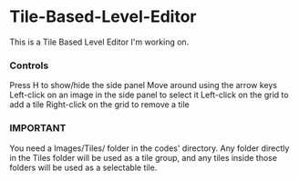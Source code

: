 # Tile-Based-Level-Editor
This is a Tile Based Level Editor I'm working on.

### Controls
Press H to show/hide the side panel
Move around using the arrow keys
Left-click on an image in the side panel to select it
Left-click on the grid to add a tile
Right-click on the grid to remove a tile

### IMPORTANT
You need a Images/Tiles/ folder in the codes' directory.
Any folder directly in the Tiles folder will be used as a tile group, and any tiles inside those folders will be used as a selectable tile. 
